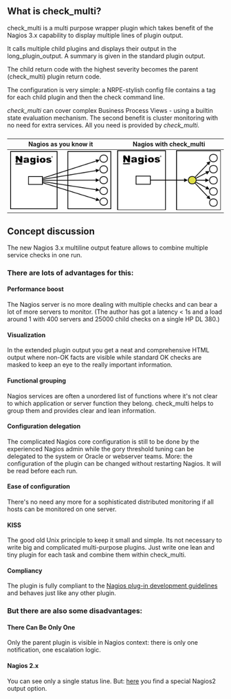 ## What is check_multi?

check_multi is a multi purpose wrapper plugin which takes benefit of the 
Nagios 3.x capability to display multiple lines of plugin output. 

It calls multiple child plugins and displays their output in the 
long_plugin_output. A summary is given in the standard plugin output.

The child return code with the highest severity becomes the parent 
(check_multi) plugin return code.

The configuration is very simple: a NRPE-stylish config file contains 
a tag for each child plugin and then the check command line.

*check_multi* can cover complex Business Process Views - using a builtin state evaluation mechanism. The second benefit is cluster monitoring with no need for extra services. All you need is provided by *check_multi*.

### 
| Nagios as you know it   | Nagios with check_multi |
| -------------------------   | --------------------------- |
| ![nagios_normal](pictures/nagios_normal.png) | ![nagios_check_multi](pictures/nagios_check_multi.png)|

## Concept discussion

The new Nagios 3.x multiline output feature allows to combine multiple
service checks in one run. 

### There are lots of advantages for this:


#### Performance boost
The Nagios server is no more dealing with multiple checks and can bear a lot of more servers to monitor. (The author has got a latency < 1s and a load around 1 with 400 servers and 25000 child checks on a single HP DL 380.)


#### Visualization  
In the extended plugin output you get a neat and comprehensive HTML output where non-OK facts are visible while standard OK checks are masked to keep an eye to the really important information.


#### Functional grouping
Nagios services are often a unordered list of functions where it's not clear to which application or server function they belong. check_multi helps to group them and provides clear and lean information.


#### Configuration delegation  
The complicated Nagios core configuration is still to be done by the experienced Nagios admin while the gory threshold tuning can be delegated to the system or Oracle or webserver teams. More: the configuration of the plugin can be changed without restarting Nagios. It will be read before each run.


#### Ease of configuration
There's no need any more for a sophisticated distributed monitoring if all hosts can be monitored on one server.


#### KISS
The good old Unix principle to keep it small and simple. Its not necessary to write big and complicated multi-purpose plugins. Just write one lean and tiny plugin for each task and combine them within check_multi.


#### Compliancy  
The plugin is fully compliant to the [Nagios plug-in development guidelines]() and behaves just like any other plugin.


### But there are also some disadvantages:


#### There Can Be Only One
Only the parent plugin is visible in Nagios context: there is only one notification, one escalation logic.


#### Nagios 2.x
You can see only a single status line. But: [here](projects/check_multi/configuration/options#r_--report_level) you find a special Nagios2 output option.

